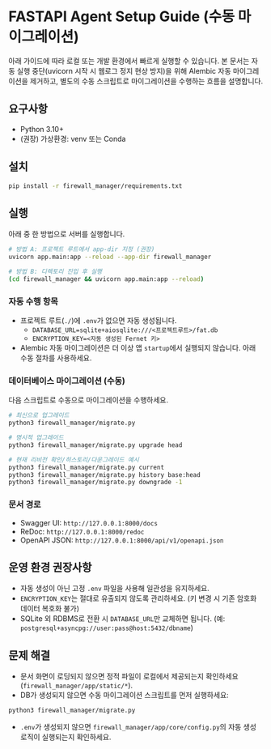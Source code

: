 # FASTAPI Agent Setup Guide (수동 마이그레이션)

아래 가이드에 따라 로컬 또는 개발 환경에서 빠르게 실행할 수 있습니다. 본 문서는 자동 실행 중단(uvicorn 시작 시 웹로그 정지 현상 방지)을 위해 Alembic 자동 마이그레이션을 제거하고, 별도의 수동 스크립트로 마이그레이션을 수행하는 흐름을 설명합니다.

## 요구사항
- Python 3.10+
- (권장) 가상환경: venv 또는 Conda

## 설치
```bash
pip install -r firewall_manager/requirements.txt
```

## 실행
아래 중 한 방법으로 서버를 실행합니다.
```bash
# 방법 A: 프로젝트 루트에서 app-dir 지정 (권장)
uvicorn app.main:app --reload --app-dir firewall_manager

# 방법 B: 디렉토리 진입 후 실행
(cd firewall_manager && uvicorn app.main:app --reload)
```

### 자동 수행 항목
- 프로젝트 루트(`./`)에 `.env`가 없으면 자동 생성됩니다.
  - `DATABASE_URL=sqlite+aiosqlite:///<프로젝트루트>/fat.db`
  - `ENCRYPTION_KEY=<자동 생성된 Fernet 키>`
- Alembic 자동 마이그레이션은 더 이상 앱 `startup`에서 실행되지 않습니다. 아래 수동 절차를 사용하세요.

### 데이터베이스 마이그레이션 (수동)
다음 스크립트로 수동으로 마이그레이션을 수행하세요.
```bash
# 최신으로 업그레이드
python3 firewall_manager/migrate.py

# 명시적 업그레이드
python3 firewall_manager/migrate.py upgrade head

# 현재 리비전 확인/히스토리/다운그레이드 예시
python3 firewall_manager/migrate.py current
python3 firewall_manager/migrate.py history base:head
python3 firewall_manager/migrate.py downgrade -1
```

### 문서 경로
- Swagger UI: `http://127.0.0.1:8000/docs`
- ReDoc: `http://127.0.0.1:8000/redoc`
- OpenAPI JSON: `http://127.0.0.1:8000/api/v1/openapi.json`

## 운영 환경 권장사항
- 자동 생성이 아닌 고정 `.env` 파일을 사용해 일관성을 유지하세요.
- `ENCRYPTION_KEY`는 절대로 유출되지 않도록 관리하세요. (키 변경 시 기존 암호화 데이터 복호화 불가)
- SQLite 외 RDBMS로 전환 시 `DATABASE_URL`만 교체하면 됩니다. (예: `postgresql+asyncpg://user:pass@host:5432/dbname`)

## 문제 해결
- 문서 화면이 로딩되지 않으면 정적 파일이 로컬에서 제공되는지 확인하세요 (`firewall_manager/app/static/*`).
- DB가 생성되지 않으면 수동 마이그레이션 스크립트를 먼저 실행하세요:
```bash
python3 firewall_manager/migrate.py
```
- `.env`가 생성되지 않으면 `firewall_manager/app/core/config.py`의 자동 생성 로직이 실행되는지 확인하세요.
